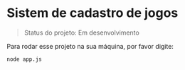 <h1>Sistem de cadastro de jogos</h1>

>Status do projeto: Em desenvolvimento

Para rodar esse projeto na sua máquina, por favor digite: 

```
node app.js
```
